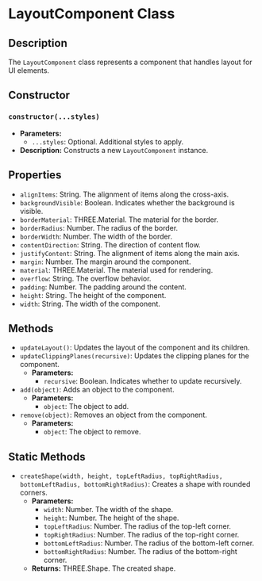 # LayoutComponent Class

## Description
The `LayoutComponent` class represents a component that handles layout for UI elements.

## Constructor
### `constructor(...styles)`
- **Parameters:**
  - `...styles`: Optional. Additional styles to apply.
- **Description:** Constructs a new `LayoutComponent` instance.

## Properties
- `alignItems`: String. The alignment of items along the cross-axis.
- `backgroundVisible`: Boolean. Indicates whether the background is visible.
- `borderMaterial`: THREE.Material. The material for the border.
- `borderRadius`: Number. The radius of the border.
- `borderWidth`: Number. The width of the border.
- `contentDirection`: String. The direction of content flow.
- `justifyContent`: String. The alignment of items along the main axis.
- `margin`: Number. The margin around the component.
- `material`: THREE.Material. The material used for rendering.
- `overflow`: String. The overflow behavior.
- `padding`: Number. The padding around the content.
- `height`: String. The height of the component.
- `width`: String. The width of the component.

## Methods
- `updateLayout()`: Updates the layout of the component and its children.
- `updateClippingPlanes(recursive)`: Updates the clipping planes for the component.
  - **Parameters:**
    - `recursive`: Boolean. Indicates whether to update recursively.
- `add(object)`: Adds an object to the component.
  - **Parameters:**
    - `object`: The object to add.
- `remove(object)`: Removes an object from the component.
  - **Parameters:**
    - `object`: The object to remove.

## Static Methods
- `createShape(width, height, topLeftRadius, topRightRadius, bottomLeftRadius, bottomRightRadius)`: Creates a shape with rounded corners.
  - **Parameters:**
    - `width`: Number. The width of the shape.
    - `height`: Number. The height of the shape.
    - `topLeftRadius`: Number. The radius of the top-left corner.
    - `topRightRadius`: Number. The radius of the top-right corner.
    - `bottomLeftRadius`: Number. The radius of the bottom-left corner.
    - `bottomRightRadius`: Number. The radius of the bottom-right corner.
  - **Returns:** THREE.Shape. The created shape.

